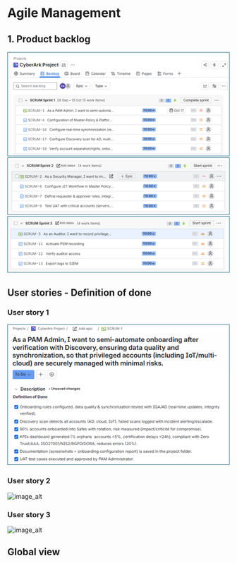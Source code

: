 # Agile Management 

## 1. Product backlog

![image_alt](https://github.com/Kristina-1991/CyberArk-Implementation-Portfolio/blob/43d1c0e2f1f0ca3168e06c687b6cc2c8ef58c87a/00_Support-documents/diagrams/Backlog%20produ%201.png?raw=true)
![image_alt](https://github.com/Kristina-1991/CyberArk-Implementation-Portfolio/blob/58615a9f1a9d5220400aa5aeab239cdd2ef6de2b/00_Support-documents/diagrams/Backlog%20produ2.png?raw=true)
![image_alt](https://github.com/Kristina-1991/CyberArk-Implementation-Portfolio/blob/27134a828d98275e7b1cfd552f0286e377b962f7/00_Support-documents/diagrams/Backlog%20prod3.png?raw=true)


## User stories - Definition of done
### User story 1 

![image_alt](https://github.com/Kristina-1991/CyberArk-Implementation-Portfolio/blob/b7980d39b6cb36e1e404708d1a5a7c8853c1eb62/00_Support-documents/diagrams/User%20story%201%20-%20DOD.png?raw=true)

### User story 2

![image_alt]()

### User story 3

![image_alt]()
## Global view

